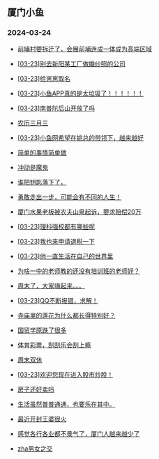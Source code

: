 ## 厦门小鱼 
### 2024-03-24

+ [前埔村要拆迁了，会展前埔连成一体成为高端区域](http://bbs.xmfish.com/read-htm-tid-18164618.html)

+ [[03-23]别去新阳某工厂做婚纱照的公司](http://bbs.xmfish.com/read-htm-tid-18164608.html)

+ [[03-23]给崽崽取名](http://bbs.xmfish.com/read-htm-tid-18164598.html)

+ [[03-23]小鱼APP真的是太垃圾了！！！！！！](http://bbs.xmfish.com/read-htm-tid-18164616.html)

+ [[03-23]南普陀后山开放了吗](http://bbs.xmfish.com/read-htm-tid-18164614.html)

+ [农历三月三](http://bbs.xmfish.com/read-htm-tid-18164687.html)

+ [[03-23]小鱼网希望在姚总的带领下，越来越好](http://bbs.xmfish.com/read-htm-tid-18164714.html)

+ [简单的事情简单做](http://bbs.xmfish.com/read-htm-tid-18164628.html)

+ [冲动是魔鬼](http://bbs.xmfish.com/read-htm-tid-18164667.html)

+ [谁把钥匙落下了，](http://bbs.xmfish.com/read-htm-tid-18164710.html)

+ [勇敢走出一步，可能会有不同的人生！](http://bbs.xmfish.com/read-htm-tid-18164591.html)

+ [厦门水果老板被农夫山泉起诉，要求赔偿20万](http://bbs.xmfish.com/read-htm-tid-18164669.html)

+ [[03-23]理科强校都有哪些呢](http://bbs.xmfish.com/read-htm-tid-18164801.html)

+ [[03-23]我也来申请退税一下](http://bbs.xmfish.com/read-htm-tid-18164593.html)

+ [[03-23]他一直生活在自己的世界里](http://bbs.xmfish.com/read-htm-tid-18164771.html)

+ [为啥一中的老师教的还没有培训班的老师好？](http://bbs.xmfish.com/read-htm-tid-18164809.html)

+ [周末了，大家嗨起来。。。](http://bbs.xmfish.com/read-htm-tid-18164805.html)

+ [[03-23]QQ不断报错，求解！](http://bbs.xmfish.com/read-htm-tid-18164733.html)

+ [寺庙里的莲花为什么都长得特别好？](http://bbs.xmfish.com/read-htm-tid-18164849.html)

+ [国贸学原跌了很多](http://bbs.xmfish.com/read-htm-tid-18164755.html)

+ [体育彩票，刮刮乐会刮上瘾](http://bbs.xmfish.com/read-htm-tid-18164850.html)

+ [周末双休](http://bbs.xmfish.com/read-htm-tid-18164731.html)

+ [[03-23]欢迎您现在进入股市炒股！](http://bbs.xmfish.com/read-htm-tid-18164737.html)

+ [房子还好卖吗](http://bbs.xmfish.com/read-htm-tid-18164977.html)

+ [生活虽然普普通通，也要乐在其中。](http://bbs.xmfish.com/read-htm-tid-18164839.html)

+ [最近开封王婆很火](http://bbs.xmfish.com/read-htm-tid-18164922.html)

+ [感觉各行各业都不景气了，厦门人越来越少了](http://bbs.xmfish.com/read-htm-tid-18164815.html)

+ [zha男女之交](http://bbs.xmfish.com/read-htm-tid-18164802.html)

